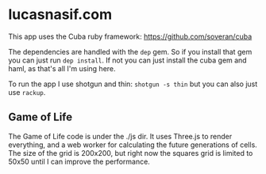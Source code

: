 lucasnasif.com
==============

This app uses the Cuba ruby framework: https://github.com/soveran/cuba

The dependencies are handled with the `dep` gem. So if you install that gem you can just run `dep install`. If not you can just install the cuba gem and haml, as that's all I'm using here.

To run the app I use shotgun and thin: `shotgun -s thin` but you can also just use `rackup`.

Game of Life
------------

The Game of Life code is under the ./js dir. It uses Three.js to render everything, and a web worker for calculating the future generations of cells. The size of the grid is 200x200, but right now the squares grid is limited to 50x50 until I can improve the performance.
